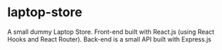 # laptop-store
A small dummy Laptop Store. 
Front-end built with React.js (using React Hooks and React Router).
Back-end is a small API built with Express.js
